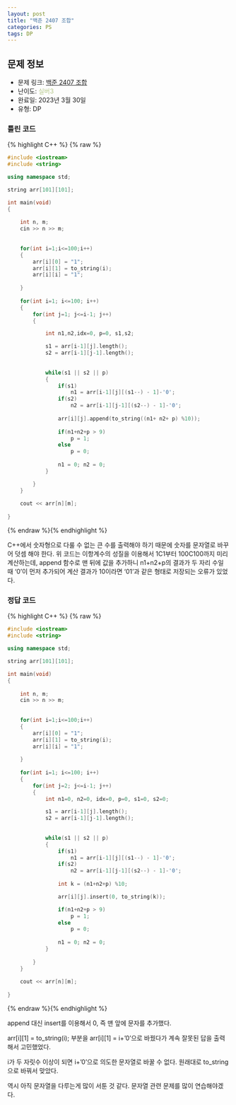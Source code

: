 ```yaml
---
layout: post
title: "백준 2407 조합"
categories: PS
tags: DP
---
```


## 문제 정보
- 문제 링크: [백준 2407 조합](https://www.acmicpc.net/problem/2407)
- 난이도: <span style="color:#B5C78A">실버3</span>
- 완료일: 2023년 3월 30일
- 유형: DP

### 틀린 코드

{% highlight C++ %} {% raw %}
```C++
#include <iostream>
#include <string>

using namespace std;

string arr[101][101];

int main(void)
{
	
	int n, m;
	cin >> n >> m;
	
	
	for(int i=1;i<=100;i++)
	{
		arr[i][0] = "1";
		arr[i][1] = to_string(i);
		arr[i][i] = "1";
		
	}	
	
	for(int i=1; i<=100; i++)
	{
		for(int j=1; j<=i-1; j++)
		{

			int n1,n2,idx=0, p=0, s1,s2;

			s1 = arr[i-1][j].length();
			s2 = arr[i-1][j-1].length();
			
			
			while(s1 || s2 || p)
			{
				if(s1)
					n1 = arr[i-1][j][(s1--) - 1]-'0';
				if(s2)
					n2 = arr[i-1][j-1][(s2--) - 1]-'0';
				
				arr[i][j].append(to_string((n1+ n2+ p) %10));
				
				if(n1+n2+p > 9)
					p = 1;
				else
					p = 0;
				
				n1 = 0; n2 = 0;
			}

		}
	}
	
	cout << arr[n][m];
	
}
```
{% endraw %}{% endhighlight %}

C++에서 숫자형으로 다룰 수 없는 큰 수를 출력해야 하기 때문에 숫자를 문자열로 바꾸어 덧셈 해야 한다. 위 코드는 이항계수의 성질을 이용해서 1C1부터 100C100까지 미리 계산하는데, append 함수로 맨 뒤에 값을 추가하니 n1+n2+p의 결과가 두 자리 수일 때 ‘0’이 먼저 추가되어 계산 결과가 10이라면 ‘01’과 같은 형태로 저장되는 오류가 있었다.

### 정답 코드

{% highlight C++ %} {% raw %}
```C++
#include <iostream>
#include <string>

using namespace std;

string arr[101][101];

int main(void)
{
	
	int n, m;
	cin >> n >> m;
	
	
	for(int i=1;i<=100;i++)
	{
		arr[i][0] = "1";
		arr[i][1] = to_string(i);
		arr[i][i] = "1";
		
	}	
	
	for(int i=1; i<=100; i++)
	{
		for(int j=2; j<=i-1; j++)
		{
			int n1=0, n2=0, idx=0, p=0, s1=0, s2=0;

			s1 = arr[i-1][j].length();
			s2 = arr[i-1][j-1].length();
			
						
			while(s1 || s2 || p)
			{
				if(s1)
					n1 = arr[i-1][j][(s1--) - 1]-'0';
				if(s2)
					n2 = arr[i-1][j-1][(s2--) - 1]-'0';
				
				int k = (n1+n2+p) %10;

				arr[i][j].insert(0, to_string(k));

				if(n1+n2+p > 9)
					p = 1;
				else
					p = 0;
				
				n1 = 0; n2 = 0;
			}
			
		}
	}
	
	cout << arr[n][m];
	
}
```
{% endraw %}{% endhighlight %}

append 대신 insert를 이용해서 0, 즉 맨 앞에 문자를 추가했다. 

arr[i][1] = to_string(i); 부분을 arr[i][1] = i+’0’으로 바꿨다가 계속 잘못된 답을 출력해서 고민했었다.

i가 두 자릿수 이상이 되면 i+’0’으로 의도한 문자열로 바꿀 수 없다. 원래대로 to_string으로 바꿔서 맞았다. 

역시 아직 문자열을 다루는게 많이 서툰 것 같다. 문자열 관련 문제를 많이 연습해야겠다.
